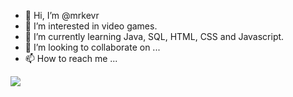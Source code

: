 - 👋 Hi, I’m @mrkevr
- 👀 I’m interested in video games.
- 🌱 I’m currently learning Java, SQL, HTML, CSS and Javascript.
- 💞️ I’m looking to collaborate on ...
- 📫 How to reach me ...

<!---
mrkevr/mrkevr is a ✨ special ✨ repository because its `README.md` (this file) appears on your GitHub profile.
You can click the Preview link to take a look at your changes.
--->


<p align="left">
  <a href="https://skillicons.dev">
    <img src="https://skillicons.dev/icons?i=,eclipse,java,mysql,html,css,js" />
  </a>
</p>
